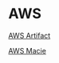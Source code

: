# AWS

[AWS Artifact](/aws/solution-architect-associate/aws-artifact)

[AWS Macie](/aws/solution-architect-associate/aws-macie)
